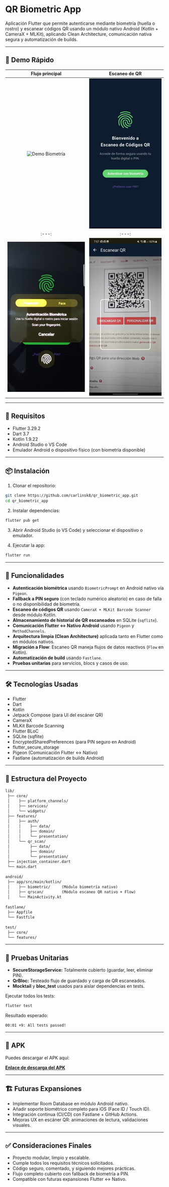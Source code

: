 # QR Biometric App

Aplicación Flutter que permite autenticarse mediante biometría (huella o rostro) y escanear códigos QR usando un módulo nativo Android (Kotlin + CameraX + MLKit), aplicando Clean Architecture, comunicación nativa segura y automatización de builds.

---

## 🎥 Demo Rápido

| Flujo principal | Escaneo de QR |
|:---:|:---:|
| ![Demo Biometría](screenshot/gif_qr_biometric_app.gif) | ![Boton Inicial](screenshot/biometric_init.jpg) |
|:---:|:---:|
| ![Biometría](screenshot/biometric.jpg) | ![Escaneo QR](screenshot/qr_scan.jpg) |

---

## 🚀 Requisitos

- Flutter 3.29.2
- Dart 3.7
- Kotlin 1.9.22
- Android Studio o VS Code
- Emulador Android o dispositivo físico (con biometría disponible)

---

## 📦 Instalación

1. Clonar el repositorio:

```bash
git clone https://github.com/carlinsk8/qr_biometric_app.git
cd qr_biometric_app
```

2. Instalar dependencias:

```bash
flutter pub get
```

3. Abrir Android Studio (o VS Code) y seleccionar el dispositivo o emulador.

4. Ejecutar la app:

```bash
flutter run
```

---

## 📸 Funcionalidades

- **Autenticación biométrica** usando `BiometricPrompt` en Android nativo vía `Pigeon`.
- **Fallback a PIN seguro** (con teclado numérico aleatorio) en caso de falla o no disponibilidad de biometría.
- **Escaneo de códigos QR** usando `CameraX + MLKit Barcode Scanner` desde módulo Kotlin.
- **Almacenamiento de historial de QR escaneados** en SQLite (`sqflite`).
- **Comunicación Flutter ↔️ Nativo Android** usando `Pigeon` y `MethodChannels`.
- **Arquitectura limpia (Clean Architecture)** aplicada tanto en Flutter como en módulos nativos.
- **Migración a Flow**: Escaneo QR maneja flujos de datos reactivos (`Flow` en Kotlin).
- **Automatización de build** usando `Fastlane`.
- **Pruebas unitarias** para servicios, blocs y casos de uso.

---

## 🛠️ Tecnologías Usadas

- Flutter
- Dart
- Kotlin
- Jetpack Compose (para UI del escáner QR)
- CameraX
- MLKit Barcode Scanning
- Flutter BLoC
- SQLite (sqflite)
- EncryptedSharedPreferences (para PIN seguro en Android)
- flutter_secure_storage
- Pigeon (Comunicación Flutter ↔️ Nativo)
- Fastlane (automatización de builds Android)

---

## 🧹 Estructura del Proyecto

```
lib/
 ├── core/
 │    ├── platform_channels/
 │    ├── services/
 │    └── widgets/
 ├── features/
 │    ├── auth/
 │    │    ├── data/
 │    │    ├── domain/
 │    │    └── presentation/
 │    └── qr_scan/
 │         ├── data/
 │         ├── domain/
 │         └── presentation/
 ├── injection_container.dart
 └── main.dart

android/
 ├── app/src/main/kotlin/
 │    ├── biometric/     (Módulo biometría nativo)
 │    ├── qrscan/        (Módulo escaneo QR nativo + Flow)
 │    └── MainActivity.kt

fastlane/
 ├── Appfile
 └── Fastfile

test/
 ├── core/
 └── features/
```

---

## 🧪 Pruebas Unitarias

- **SecureStorageService:** Totalmente cubierto (guardar, leer, eliminar PIN).
- **QrBloc:** Testeado flujo de guardado y carga de QR escaneados.
- **Mocktail** y **bloc_test** usados para aislar dependencias en tests.

Ejecutar todos los tests:

```bash
flutter test
```

Resultado esperado:

```
00:01 +9: All tests passed!
```

---

## 📲 APK

Puedes descargar el APK aquí:

**[Enlace de descarga del APK](https://drive.google.com/file/d/1T-ndKczW8ZdF48PfVr8xdwAFJAK_LiOq/view?usp=sharing)**

---

## 🏗️ Futuras Expansiones

- Implementar Room Database en módulo Android nativo.
- Añadir soporte biométrico completo para iOS (Face ID / Touch ID).
- Integración continua (CI/CD) con Fastlane + GitHub Actions.
- Mejoras UX en escáner QR: animaciones de lectura, validaciones visuales.

---

## ✅ Consideraciones Finales

- Proyecto modular, limpio y escalable.
- Cumple todos los requisitos técnicos solicitados.
- Código seguro, comentado, y siguiendo mejores prácticas.
- Flujo completo cubierto con fallback de biometría a PIN.
- Compatible con futuras expansiones Flutter ↔️ Nativo.

